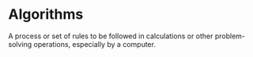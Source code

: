 # Algorithms
A process or set of rules to be followed in calculations or other problem-solving operations, especially by a computer.
